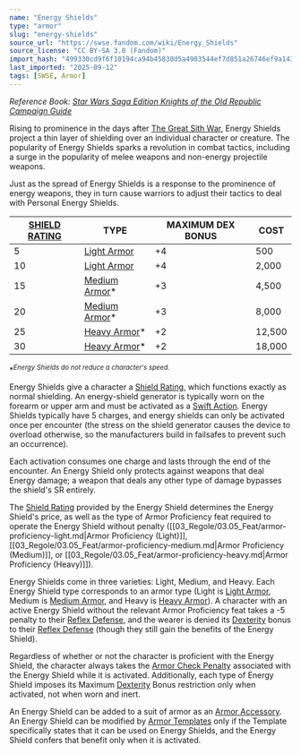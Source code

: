 ```yaml
---
name: "Energy Shields"
type: "armor"
slug: "energy-shields"
source_url: "https://swse.fandom.com/wiki/Energy_Shields"
source_license: "CC BY-SA 3.0 (Fandom)"
import_hash: "499330cd9f6f10194ca94b45830d5a4903544ef7d851a26746ef9a14380bc8d2"
last_imported: "2025-09-12"
tags: [SWSE, Armor]
---
```

*Reference Book: [Star Wars Saga Edition Knights of the Old Republic Campaign Guide](https://swse.fandom.com/wiki/Star_Wars_Saga_Edition_Knights_of_the_Old_Republic_Campaign_Guide)*

Rising to prominence in the days after [The Great Sith War](https://swse.fandom.com/wiki/The_Great_Sith_War), Energy Shields project a thin layer of shielding over an individual character or creature. The popularity of Energy Shields sparks a revolution in combat tactics, including a surge in the popularity of melee weapons and non-energy projectile weapons.

Just as the spread of Energy Shields is a response to the prominence of energy weapons, they in turn cause warriors to adjust their tactics to deal with Personal Energy Shields.

| [SHIELD RATING](https://swse.fandom.com/wiki/SHIELD_RATING) | TYPE | MAXIMUM DEX BONUS | COST |
| --- | --- | --- | --- |
| 5 | [Light Armor](https://swse.fandom.com/wiki/Light_Armor) | <nowiki>+4</nowiki> | 500 |
| 10 | [Light Armor](https://swse.fandom.com/wiki/Light_Armor) | <nowiki>+4</nowiki> | 2,000 |
| 15 | [Medium Armor](https://swse.fandom.com/wiki/Medium_Armor)* | <nowiki>+3</nowiki> | 4,500 |
| 20 | [Medium Armor](https://swse.fandom.com/wiki/Medium_Armor)* | <nowiki>+3</nowiki> | 8,000 |
| 25 | [Heavy Armor](https://swse.fandom.com/wiki/Heavy_Armor)* | <nowiki>+2</nowiki> | 12,500 |
| 30 | [Heavy Armor](https://swse.fandom.com/wiki/Heavy_Armor)* | <nowiki>+2</nowiki> | 18,000 |

*<sup>*Energy Shields do not reduce a character's speed.</sup>*

Energy Shields give a character a [Shield Rating](https://swse.fandom.com/wiki/Shield_Rating), which functions exactly as normal shielding. An energy-shield generator is typically worn on the forearm or upper arm and must be activated as a [Swift Action](https://swse.fandom.com/wiki/Swift_Action). Energy Shields typically have 5 charges, and energy shields can only be activated once per encounter (the stress on the shield generator causes the device to overload otherwise, so the manufacturers build in failsafes to prevent such an occurrence).

Each activation consumes one charge and lasts through the end of the encounter. An Energy Shield only protects against weapons that deal Energy damage; a weapon that deals any other type of damage bypasses the shield's SR entirely.

The [Shield Rating](https://swse.fandom.com/wiki/Shield_Rating) provided by the Energy Shield determines the Energy Shield's price, as well as the type of Armor Proficiency feat required to operate the Energy Shield without penalty ([[03_Regole/03.05_Feat/armor-proficiency-light.md|Armor Proficiency (Light)]], [[03_Regole/03.05_Feat/armor-proficiency-medium.md|Armor Proficiency (Medium)]], or [[03_Regole/03.05_Feat/armor-proficiency-heavy.md|Armor Proficiency (Heavy)]]).

Energy Shields come in three varieties: Light, Medium, and Heavy. Each Energy Shield type corresponds to an armor type (Light is [Light Armor](https://swse.fandom.com/wiki/Light_Armor), Medium is [Medium Armor](https://swse.fandom.com/wiki/Medium_Armor), and Heavy is [Heavy Armor](https://swse.fandom.com/wiki/Heavy_Armor)). A character with an active Energy Shield without the relevant Armor Proficiency feat takes a -5 penalty to their [Reflex Defense](https://swse.fandom.com/wiki/Reflex_Defense), and the wearer is denied its [Dexterity](https://swse.fandom.com/wiki/Dexterity) bonus to their [Reflex Defense](https://swse.fandom.com/wiki/Reflex_Defense) (though they still gain the benefits of the Energy Shield).

Regardless of whether or not the character is proficient with the Energy Shield, the character always takes the [Armor Check Penalty](https://swse.fandom.com/wiki/Armor_Check_Penalty) associated with the Energy Shield while it is activated. Additionally, each type of Energy Shield imposes its Maximum [Dexterity](https://swse.fandom.com/wiki/Dexterity) Bonus restriction only when activated, not when worn and inert.

An Energy Shield can be added to a suit of armor as an [Armor Accessory](https://swse.fandom.com/wiki/Armor_Accessory). An Energy Shield can be modified by [Armor Templates](https://swse.fandom.com/wiki/Armor_Templates) only if the Template specifically states that it can be used on Energy Shields, and the Energy Shield confers that benefit only when it is activated.